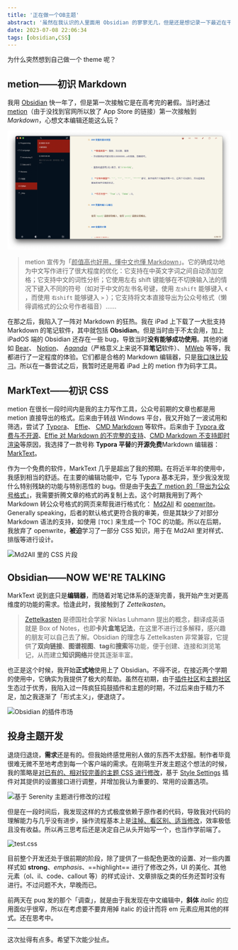 ```yaml
---
title: '正在做一个OB主题'
abstract: '虽然在我认识的人里面用 Obsidian 的寥寥无几，但是还是想记录一下最近在干的事情。'
date: 2023-07-08 22:06:34
tags: [obsidian,CSS]
---
```


为什么突然想到自己做一个 theme 呢？

## metion——初识 Markdown

我用 [Obsidian](https://obsidian.md/) 快一年了，但是第一次接触它是在高考完的暑假。当时通过 [metion](https://apps.apple.com/cn/app/metion-中文写作者的笔记工具/id1530965242)（由于没找到官网所以放了 App Store 的链接）第一次接触到 *Markdown*，心想文本编辑还能这么玩？

![metion Mac 版的 UI](/public/img/metion-for-mac-ui.png)

> metion 宣传为「<u>颜值高也好用，懂中文也懂 Markdown</u>」。它的确成功地为中文写作进行了很大程度的优化：它支持在中英文字词之间自动添加空格；它支持中文的词性分析；它使用左右 shift 键能够在不切换输入法的情况下键入不同的符号（如对于中文的左书名号键，使用 `左shift` 能够键入 `《` ，而使用 `右shift` 能够键入 `>` ）；它支持将文本直接导出为公众号格式（懒得调格式的公众号作者福音）……

在那之后，我陷入了一阵对 Markdown 的狂热。我在 iPad 上下载了一大批支持 Markdown 的笔记软件，其中就包括 **Obsidian**。但是当时由于不太会用，加上 iPadOS 端的 Obsidian 还存在一些 bug，导致当时**没有能够成功使用**。其他的诸如 [Bear](https://bear.app/cn/)、 [Notion](https://www.notion.so/product?fredir=1)、 [*Aganda*](https://agenda.com)（严格意义上来说不算**笔记**软件）、 [MWeb](https://www.mweb.im/cn/index.html) 等等，我都进行了一定程度的体验。它们都是合格的 Markdown 编辑器，只是<u>我口味比较刁</u>。所以在一番尝试之后，我暂时还是用着 iPad 上的 metion 作为码字工具。

## MarkText——初识 CSS

metion 在很长一段时间内是我的主力写作工具，公众号前期的文章也都是用 metion 直接导出的格式。后来由于转战 Windows 平台，我又开始了一波试用和筛选，尝试了 [Typora](https://typora.io/#download)、 [Effie](https://www.effie.co)、 [CMD Markdown](https://www.zybuluo.com/cmd/) 等软件。后来由于 <u>Typora 收费与不开源</u>、<u>Effie 对 Markdown 的不完整的支持</u>、<u>CMD Markdown 不支持即时渲染</u>等原因，我选择了一款号称 **Typora 平替**的**开源免费**Markdown 编辑器： [MarkText](https://github.com/marktext/marktext)。

作为一个免费的软件，MarkText 几乎是超出了我的预期。在将近半年的使用中，我感到相当的舒适。在主要的编辑功能中，它与 Typora 基本无异，至少我没发现什么特别残缺的功能与特别恶性的 bug。但是由于<u>失去了 metion 的「导出为公众号格式」</u>，我需要折腾文章的格式的再复制上去。这个时期我用到了两个 Markdown 转公众号格式的网页来帮我进行格式化： [Md2All](http://md.aclickall.com) 和 [openwrite](https://md.openwrite.cn)。Generally speaking，后者的默认格式更符合我的审美，但是其缺少了对部分 Markdown 语法的支持，如使用 `[TOC]` 来生成一个 TOC 的功能。所以在后期，我放弃了 openwrite，**被迫**学习了一部分 CSS 知识，用于在 Md2All 里对样式、排版等进行设计。

![Md2All 里的 CSS 片段](https://Jay-Qing.github.io/post-images/css-in-md2all.png)

## Obsidian——NOW WE'RE TALKING

MarkText 说到底只是**编辑器**，而随着对笔记体系的逐渐完善，我开始产生对更高维度的功能的需求。恰逢此时，我接触到了 *Zettelkasten*。

> [Zettelkasten](https://en.wikipedia.org/wiki/Zettelkasten) 是德国社会学家 Niklas Luhmann 提出的概念，翻译成英语就是 Box of Notes，也即**卡片盒笔记法**，在这里不进行过多解释，感兴趣的朋友可以自己去了解。Obsidian 的理念与 Zettelkasten 非常兼容，它提供了**双向链接**、**图谱视图**、**tag**和**搜索**等功能，便于创建、连接和浏览笔记，从而建立**知识网络**并使其逐渐丰富。

也正是这个时候，我开始**正式地**使用上了 Obsidian。不得不说，在接近两个学期的使用中，它确实为我提供了极大的帮助。虽然在初期，由于<u>插件社区</u>和<u>主题社区</u>生态过于优秀，我陷入过一阵疯狂捣鼓插件和主题的时期，不过后来由于精力不足，加之我逐渐了「形式主义」，便退烧了。

![Obsidian 的插件市场](https://Jay-Qing.github.io/post-images/theme-store-obsidian.png)

## 投身主题开发

退烧归退烧，**需求**还是有的。但我始终感觉用别人做的东西不太舒服。制作者毕竟很难无微不至地考虑到每一个客户端的需求。在刚萌生开发主题这个想法的时候，我的策略是<u>对已有的、相对较完善的主题 CSS 进行修改</u>，基于 [Style Settings](https://github.com/mgmeyers/obsidian-style-settings) 插件对其提供的设置接口进行调整，并增加我认为重要的、常用的设置选项。

![基于 Serenity 主题进行修改的过程](https://Jay-Qing.github.io/post-images/change-based-on-serenity.png)

但是在一段时间后，我发现这样的方式极度依赖于原作者的代码，导致我对代码的理解能力与几乎没有进步，操作流程基本上是<u>注掉、看区别、适当修改</u>，效率极低且没有收益。所以再三思考后还是决定自己从头开始写一个，也当作学前端了。

![test.css](https://Jay-Qing.github.io/post-images/writing-css.png)

目前整个开发还处于很前期的阶段，除了提供了一些配色更改的设置、对一些内置样式如 **strong**、*emphasis*、==highlight== 进行了修改之外，UI 的美化、其他元素（ol、il、code、callout 等）的样式设计、文章排版之类的任务还暂时没有进行。不过问题不大，早晚而已。

前两天在 puq 发的那个「调查」，就是由于我发现在中文编辑中，**斜体** *italic* 的应用面似乎很窄，所以在考虑要不要弃用掉 italic 的设计而将 em 元素应用其他的样式。还在思考中。

---

这次扯得有点多。希望下次能少扯点。